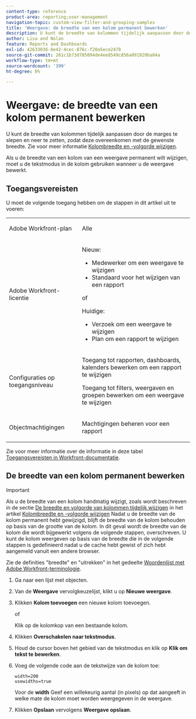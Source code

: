 ```yaml
---
content-type: reference
product-area: reporting;user-management
navigation-topic: custom-view-filter-and-grouping-samples
title: 'Weergave: de breedte van een kolom permanent bewerken'
description: U kunt de breedte van kolommen tijdelijk aanpassen door de marges te slepen en neer te zetten, zodat deze overeenkomen met de gewenste breedte. Zie Kolombreedte en -volgorde wijzigen voor meer informatie.
author: Lisa and Nolan
feature: Reports and Dashboards
exl-id: 42633036-8e42-4cec-876c-f20a5ece2478
source-git-commit: 261c1b73d785094de4ee8549c856a091920ba04a
workflow-type: tm+mt
source-wordcount: '399'
ht-degree: 0%

---
```


# Weergave: de breedte van een kolom permanent bewerken

<!-- Audited: 1/2024 -->

U kunt de breedte van kolommen tijdelijk aanpassen door de marges te slepen en neer te zetten, zodat deze overeenkomen met de gewenste breedte. Zie voor meer informatie [Kolombreedte en -volgorde wijzigen](../../../reports-and-dashboards/reports/reporting-elements/modify-column-width-order.md).

Als u de breedte van een kolom van een weergave permanent wilt wijzigen, moet u de tekstmodus in de kolom gebruiken wanneer u de weergave bewerkt.

## Toegangsvereisten

U moet de volgende toegang hebben om de stappen in dit artikel uit te voeren:

<table style="table-layout:auto"> 
 <col> 
 <col> 
 <tbody> 
  <tr> 
   <td role="rowheader">Adobe Workfront-plan</td> 
   <td> <p>Alle</p> </td> 
  </tr> 
  <tr> 
   <td role="rowheader">Adobe Workfront-licentie</td> 
   <td> <p>Nieuw:<ul><li>Medewerker om een weergave te wijzigen</li><li>Standaard voor het wijzigen van een rapport</li></ul></p><p>of</p>Huidige:<ul><li>Verzoek om een weergave te wijzigen</li><li>Plan om een rapport te wijzigen</li></ul></p> </td> 
  </tr> 
  <tr> 
   <td role="rowheader">Configuraties op toegangsniveau</td> 
   <td> <p>Toegang tot rapporten, dashboards, kalenders bewerken om een rapport te wijzigen</p> <p>Toegang tot filters, weergaven en groepen bewerken om een weergave te wijzigen</p> </td> 
  </tr>  
  <tr> 
   <td role="rowheader">Objectmachtigingen</td> 
   <td> <p>Machtigingen beheren voor een rapport</p> </td> 
  </tr> 
 </tbody> 
</table>

Zie voor meer informatie over de informatie in deze tabel [Toegangsvereisten in Workfront-documentatie](/help/quicksilver/administration-and-setup/add-users/access-levels-and-object-permissions/access-level-requirements-in-documentation.md).

## De breedte van een kolom permanent bewerken

>[!IMPORTANT]
>
>Als u de breedte van een kolom handmatig wijzigt, zoals wordt beschreven in de sectie [De breedte en volgorde van kolommen tijdelijk wijzigen](/help/quicksilver/reports-and-dashboards/reports/reporting-elements/modify-column-width-order.md#modify-width-and-order-of-columns-temporarily) in het artikel [Kolombreedte en -volgorde wijzigen](../../../reports-and-dashboards/reports/reporting-elements/modify-column-width-order.md) Nadat u de breedte van de kolom permanent hebt gewijzigd, blijft de breedte van de kolom behouden op basis van de grootte van de kolom. In dit geval wordt de breedte van de kolom die wordt bijgewerkt volgens de volgende stappen, overschreven. U kunt de kolom weergeven op basis van de breedte die in de volgende stappen is gedefinieerd nadat u de cache hebt gewist of zich hebt aangemeld vanuit een andere browser.
>
>Zie de definities &quot;breedte&quot; en &quot;uitrekken&quot; in het gedeelte [Woordenlijst met Adobe Workfront-terminologie](../../../workfront-basics/navigate-workfront/workfront-navigation/workfront-terminology-glossary.md).

1. Ga naar een lijst met objecten.
1. Van de **Weergave** vervolgkeuzelijst, klikt u op **Nieuwe weergave**.

1. Klikken **Kolom toevoegen** een nieuwe kolom toevoegen.

   of

   Klik op de kolomkop van een bestaande kolom.

1. Klikken **Overschakelen naar tekstmodus**.
1. Houd de cursor boven het gebied van de tekstmodus en klik op **Klik om tekst te bewerken**.
1. Voeg de volgende code aan de tekstwijze van de kolom toe:

   ```
   width=200
   usewidths=true
   ```

   Voor de **width** Geef een willekeurig aantal (in pixels) op dat aangeeft in welke mate de kolom moet worden weergegeven in de weergave.

1. Klikken **Opslaan** vervolgens **Weergave opslaan**.


